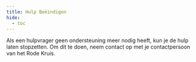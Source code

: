 ```yaml
---
title: Hulp Beëindigen
hide:
  - toc
---
```


Als een hulpvrager geen ondersteuning meer nodig heeft, kun je de hulp laten stopzetten. Om dit te doen, neem contact op met je contactpersoon van het Rode Kruis.

